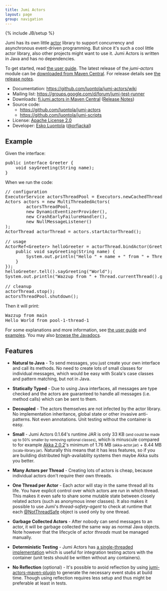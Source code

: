 ```yaml
---
title: Jumi Actors
layout: page
group: navigation
---
```

{% include JB/setup %}

Jumi has its own little [actor](http://en.wikipedia.org/wiki/Actor_model) library to support concurrency and asynchronous event-driven programming. But since it's such a cool little actor library, also other projects might want to use it. Jumi Actors is written in Java and has no dependencies.

To get started, read [the user guide](https://github.com/luontola/jumi-actors/wiki/User-Guide). The latest release of the *jumi-actors* module can be [downloaded from Maven Central](http://search.maven.org/#search%7Cga%7C1%7Cg%3A%22fi.jumi.actors%22). For release details see [the release notes](https://github.com/luontola/jumi-actors/blob/master/RELEASE-NOTES.md).

- Documentation: <https://github.com/luontola/jumi-actors/wiki>
- Mailing list: <https://groups.google.com/d/forum/jumi-test-runner>
- Downloads: [fi.jumi.actors in Maven Central](http://search.maven.org/#search%7Cga%7C1%7Cg%3A%22fi.jumi.actors%22) ([Release Notes](https://github.com/luontola/jumi-actors/blob/master/RELEASE-NOTES.md))
- Source code:
    - <https://github.com/luontola/jumi-actors>
    - <https://github.com/luontola/jumi-scripts>
- License: [Apache License 2.0](http://www.apache.org/licenses/LICENSE-2.0)
- Developer: [Esko Luontola](https://github.com/luontola) ([@orfjackal](http://twitter.com/orfjackal))


Example
-------

Given the interface:

<pre class="brush: java">
public interface Greeter {
    void sayGreeting(String name);
}
</pre>

When we run the code:

<pre class="brush: java">
// configuration
ExecutorService actorsThreadPool = Executors.newCachedThreadPool();
Actors actors = new MultiThreadedActors(
        actorsThreadPool,
        new DynamicEventizerProvider(),
        new CrashEarlyFailureHandler(),
        new NullMessageListener()
);
ActorThread actorThread = actors.startActorThread();

// usage
ActorRef&lt;Greeter> helloGreeter = actorThread.bindActor(Greeter.class, new Greeter() {
    public void sayGreeting(String name) {
        System.out.println("Hello " + name + " from " + Thread.currentThread().getName());
    }
});
helloGreeter.tell().sayGreeting("World");
System.out.println("Wazzup from " + Thread.currentThread().getName());

// cleanup
actorThread.stop();
actorsThreadPool.shutdown();
</pre>

Then it will print:

<pre class="brush: plain">
Wazzup from main
Hello World from pool-1-thread-1
</pre>

For some explanations and more information, see [the user guide](https://github.com/luontola/jumi-actors/wiki/User-Guide) and [examples](https://github.com/luontola/jumi-actors/tree/master/jumi-actors/src/test/java/fi/jumi/actors/examples). You may also [browse the Javadocs](api/jumi-actors/).


Features
--------

- **Natural to Java** - To send messages, you just create your own interface and call its methods. No need to create lots of small classes for individual messages, which would be easy with Scala's case classes and pattern matching, but not in Java.

- **Statically Typed** - Due to using Java interfaces, all messages are type checked and the actors are guaranteed to handle all messages (i.e. method calls) which can be sent to them.

- **Decoupled** - The actors themselves are not infected by the actor library. No implementation inheritance, global state or other invasive anti-patterns. Not even annotations. Unit testing without the container is easy.

- **Small** - Jumi Actors 0.1.64's runtime JAR is only 33 KB <small>(and could be made up to 50% smaller by removing optional classes)</small>, which is minuscule compared to for example [Akka 2.0.2](http://akka.io/)'s minimum of 1.76 MB <small>(akka-actor.jar)</small> + 8.44 MB <small>(scala-library.jar)</small>. Naturally this means that it has less features, so if you are building distributed high-availablity systems then maybe Akka suits you better.

- **Many Actors per Thread** - Creating lots of actors is cheap, because individual actors don't require their own threads.

- **One Thread per Actor** - Each actor will stay in the same thread all its life. You have explicit control over which actors are run in which thread. This makes it even safe to share some mutable state between closely related actors (such as anonymous inner classes). It also makes it possible to use Jumi's *thread-safety-agent* to check at runtime that each [@NotThreadSafe](http://code.google.com/p/jsr-305/source/browse/trunk/ri/src/main/java/javax/annotation/concurrent/NotThreadSafe.java) object is used only by one thread.

- **Garbage Collected Actors** - After nobody can send messages to an actor, it will be garbage collected the same way as normal Java objects. Note however that the lifecycle of actor *threads* must be managed manually.

- **Deterministic Testing** - Jumi Actors has [a single-threaded implementation](https://github.com/luontola/jumi-actors/blob/master/jumi-actors/src/main/java/fi/jumi/actors/SingleThreadedActors.java) which is useful for integration testing actors with the container (unit tests should be written without any containers).

- **No Reflection** (optional) - It's possible to avoid reflection by using [jumi-actors-maven-plugin](https://github.com/luontola/jumi-actors/tree/master/jumi-actors-maven-plugin) to generate the necessary event stubs at build time. Though using reflection requires less setup and thus might be preferable at least in tests.
